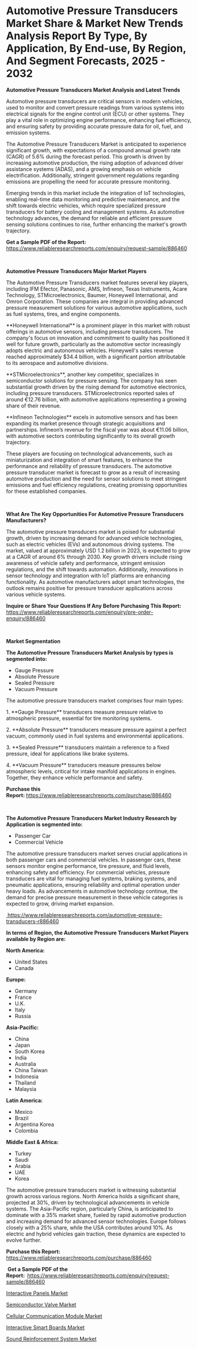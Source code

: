 <p><h1>Automotive Pressure Transducers Market Share & Market New Trends Analysis Report By Type, By Application, By End-use, By Region, And Segment Forecasts, 2025 - 2032</h1></p><p><strong>Automotive Pressure Transducers Market Analysis and Latest Trends</strong></p>
<p><p>Automotive pressure transducers are critical sensors in modern vehicles, used to monitor and convert pressure readings from various systems into electrical signals for the engine control unit (ECU) or other systems. They play a vital role in optimizing engine performance, enhancing fuel efficiency, and ensuring safety by providing accurate pressure data for oil, fuel, and emission systems.</p><p>The Automotive Pressure Transducers Market is anticipated to experience significant growth, with expectations of a compound annual growth rate (CAGR) of 5.6% during the forecast period. This growth is driven by increasing automotive production, the rising adoption of advanced driver assistance systems (ADAS), and a growing emphasis on vehicle electrification. Additionally, stringent government regulations regarding emissions are propelling the need for accurate pressure monitoring.</p><p>Emerging trends in this market include the integration of IoT technologies, enabling real-time data monitoring and predictive maintenance, and the shift towards electric vehicles, which require specialized pressure transducers for battery cooling and management systems. As automotive technology advances, the demand for reliable and efficient pressure sensing solutions continues to rise, further enhancing the market's growth trajectory.</p></p>
<p><strong>Get a Sample PDF of the Report:&nbsp;</strong> <a href="https://www.reliableresearchreports.com/enquiry/request-sample/886460?utm_campaign=114&utm_medium=2&utm_source=Github&utm_content=ia&utm_term=10022025&utm_id=automotive-pressure-transducers">https://www.reliableresearchreports.com/enquiry/request-sample/886460</a></p>
<p>&nbsp;</p>
<p><strong>Automotive Pressure Transducers Major Market Players</strong></p>
<p><p>The Automotive Pressure Transducers market features several key players, including IFM Efector, Panasonic, AMS, Infineon, Texas Instruments, Acare Technology, STMicroelectronics, Baumer, Honeywell International, and Omron Corporation. These companies are integral in providing advanced pressure measurement solutions for various automotive applications, such as fuel systems, tires, and engine components.</p><p>**Honeywell International** is a prominent player in this market with robust offerings in automotive sensors, including pressure transducers. The company's focus on innovation and commitment to quality has positioned it well for future growth, particularly as the automotive sector increasingly adopts electric and autonomous vehicles. Honeywell's sales revenue reached approximately $34.4 billion, with a significant portion attributable to its aerospace and automotive divisions.</p><p>**STMicroelectronics**, another key competitor, specializes in semiconductor solutions for pressure sensing. The company has seen substantial growth driven by the rising demand for automotive electronics, including pressure transducers. STMicroelectronics reported sales of around €12.76 billion, with automotive applications representing a growing share of their revenue.</p><p>**Infineon Technologies** excels in automotive sensors and has been expanding its market presence through strategic acquisitions and partnerships. Infineon’s revenue for the fiscal year was about €11.06 billion, with automotive sectors contributing significantly to its overall growth trajectory.</p><p>These players are focusing on technological advancements, such as miniaturization and integration of smart features, to enhance the performance and reliability of pressure transducers. The automotive pressure transducer market is forecast to grow as a result of increasing automotive production and the need for sensor solutions to meet stringent emissions and fuel efficiency regulations, creating promising opportunities for these established companies.</p></p>
<p>&nbsp;</p>
<p><strong>What Are The Key Opportunities For Automotive Pressure Transducers Manufacturers?</strong></p>
<p><p>The automotive pressure transducers market is poised for substantial growth, driven by increasing demand for advanced vehicle technologies, such as electric vehicles (EVs) and autonomous driving systems. The market, valued at approximately USD 1.2 billion in 2023, is expected to grow at a CAGR of around 6% through 2030. Key growth drivers include rising awareness of vehicle safety and performance, stringent emission regulations, and the shift towards automation. Additionally, innovations in sensor technology and integration with IoT platforms are enhancing functionality. As automotive manufacturers adopt smart technologies, the outlook remains positive for pressure transducer applications across various vehicle systems.</p></p>
<p><strong>Inquire or Share Your Questions If Any Before Purchasing This Report:</strong> <a href="https://www.reliableresearchreports.com/enquiry/pre-order-enquiry/886460?utm_campaign=114&utm_medium=2&utm_source=Github&utm_content=ia&utm_term=10022025&utm_id=automotive-pressure-transducers">https://www.reliableresearchreports.com/enquiry/pre-order-enquiry/886460</a></p>
<p>&nbsp;</p>
<p><strong>Market Segmentation</strong></p>
<p><strong>The Automotive Pressure Transducers Market Analysis by types is segmented into:</strong></p>
<p><ul><li>Gauge Pressure</li><li>Absolute Pressure</li><li>Sealed Pressure</li><li>Vacuum Pressure</li></ul></p>
<p><p>The automotive pressure transducers market comprises four main types: </p><p>1. **Gauge Pressure** transducers measure pressure relative to atmospheric pressure, essential for tire monitoring systems.</p><p>2. **Absolute Pressure** transducers measure pressure against a perfect vacuum, commonly used in fuel systems and environmental applications.</p><p>3. **Sealed Pressure** transducers maintain a reference to a fixed pressure, ideal for applications like brake systems.</p><p>4. **Vacuum Pressure** transducers measure pressures below atmospheric levels, critical for intake manifold applications in engines. Together, they enhance vehicle performance and safety.</p></p>
<p><strong>Purchase this Report:&nbsp;</strong><a href="https://www.reliableresearchreports.com/purchase/886460?utm_campaign=114&utm_medium=2&utm_source=Github&utm_content=ia&utm_term=10022025&utm_id=automotive-pressure-transducers">https://www.reliableresearchreports.com/purchase/886460</a></p>
<p>&nbsp;</p>
<p><strong>The Automotive Pressure Transducers Market Industry Research by Application is segmented into:</strong></p>
<p><ul><li>Passenger Car</li><li>Commercial Vehicle</li></ul></p>
<p><p>The automotive pressure transducers market serves crucial applications in both passenger cars and commercial vehicles. In passenger cars, these sensors monitor engine performance, tire pressure, and fluid levels, enhancing safety and efficiency. For commercial vehicles, pressure transducers are vital for managing fuel systems, braking systems, and pneumatic applications, ensuring reliability and optimal operation under heavy loads. As advancements in automotive technology continue, the demand for precise pressure measurement in these vehicle categories is expected to grow, driving market expansion.</p></p>
<p><a href="https://www.reliableresearchreports.com/automotive-pressure-transducers-r886460?utm_campaign=114&utm_medium=2&utm_source=Github&utm_content=ia&utm_term=10022025&utm_id=automotive-pressure-transducers">&nbsp;https://www.reliableresearchreports.com/automotive-pressure-transducers-r886460</a></p>
<p><strong>In terms of Region, the Automotive Pressure Transducers Market Players available by Region are:</strong></p>
<p>
    <p> <strong> North America: </strong>
        <ul>
            <li>United States</li>
            <li>Canada</li>
        </ul>
        </p> 
    <p> <strong> Europe: </strong>
        <ul>
            <li>Germany</li>
            <li>France</li>
            <li>U.K.</li>
            <li>Italy</li>
            <li>Russia</li>
        </ul>
        </p> 
    <p> <strong> Asia-Pacific: </strong>
        <ul>
            <li>China</li>
            <li>Japan</li>
            <li>South Korea</li>
            <li>India</li>
            <li>Australia</li>
            <li>China Taiwan</li>
            <li>Indonesia</li>
            <li>Thailand</li>
            <li>Malaysia</li>
        </ul>
        </p> 
    <p> <strong> Latin America: </strong>
        <ul>
            <li>Mexico</li>
            <li>Brazil</li>
            <li>Argentina Korea</li>
            <li>Colombia</li>
        </ul>
        </p> 
    <p> <strong> Middle East & Africa: </strong>
        <ul>
            <li>Turkey</li>
            <li>Saudi</li>
            <li>Arabia</li>
            <li>UAE</li>
            <li>Korea</li>
        </ul>
    </p>
    </p>
<p><p>The automotive pressure transducers market is witnessing substantial growth across various regions. North America holds a significant share, projected at 30%, driven by technological advancements in vehicle systems. The Asia-Pacific region, particularly China, is anticipated to dominate with a 35% market share, fueled by rapid automotive production and increasing demand for advanced sensor technologies. Europe follows closely with a 25% share, while the USA contributes around 10%. As electric and hybrid vehicles gain traction, these dynamics are expected to evolve further.</p></p>
<p><strong>Purchase this Report: </strong><a href="https://www.reliableresearchreports.com/purchase/886460?utm_campaign=114&utm_medium=2&utm_source=Github&utm_content=ia&utm_term=10022025&utm_id=automotive-pressure-transducers">https://www.reliableresearchreports.com/purchase/886460</a></p>
<p>&nbsp;<strong>Get a Sample PDF of the Report:&nbsp;&nbsp;</strong><a href="https://www.reliableresearchreports.com/enquiry/request-sample/886460?utm_campaign=114&utm_medium=2&utm_source=Github&utm_content=ia&utm_term=10022025&utm_id=automotive-pressure-transducers">https://www.reliableresearchreports.com/enquiry/request-sample/886460</a></p>
<p><strong></strong></p>
<p><p><a href="https://github.com/zupankocka/Market-Research-Report-List-1/blob/main/interactive-panels-market.md?utm_campaign=114&utm_medium=2&utm_source=Github&utm_content=ia&utm_term=10022025&utm_id=automotive-pressure-transducers">Interactive Panels Market</a></p><p><a href="https://github.com/crooneinis80/Market-Research-Report-List-1/blob/main/semiconductor-valve-market.md?utm_campaign=114&utm_medium=2&utm_source=Github&utm_content=ia&utm_term=10022025&utm_id=automotive-pressure-transducers">Semiconductor Valve Market</a></p><p><a href="https://github.com/vioarapoyil/Market-Research-Report-List-1/blob/main/cellular-communication-module-market.md?utm_campaign=114&utm_medium=2&utm_source=Github&utm_content=ia&utm_term=10022025&utm_id=automotive-pressure-transducers">Cellular Communication Module Market</a></p><p><a href="https://github.com/boisetwa16/Market-Research-Report-List-1/blob/main/interactive-smart-boards-market.md?utm_campaign=114&utm_medium=2&utm_source=Github&utm_content=ia&utm_term=10022025&utm_id=automotive-pressure-transducers">Interactive Smart Boards Market</a></p><p><a href="https://github.com/viipposahko25/Market-Research-Report-List-1/blob/main/sound-reinforcement-system-market.md?utm_campaign=114&utm_medium=2&utm_source=Github&utm_content=ia&utm_term=10022025&utm_id=automotive-pressure-transducers">Sound Reinforcement System Market</a></p></p>